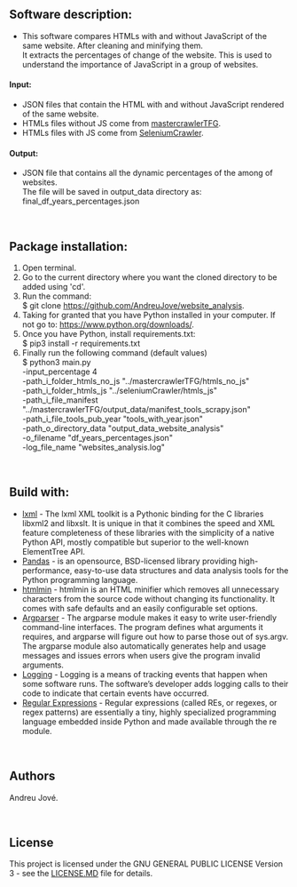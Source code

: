 
## Software description:
- This software compares HTMLs with and without JavaScript of the same website. After cleaning and minifying them. <br />
It extracts the percentages of change of the website. This is used to understand the importance of JavaScript in a group of websites.

#### Input:
- JSON files that contain the HTML with and without JavaScript rendered of the same website. 
- HTMLs files without JS come from [mastercrawlerTFG](https://github.com/AndreuJove/mastercrawlerTFG). 
- HTMLs files with JS come from [SeleniumCrawler](https://github.com/AndreuJove/seleniumCrawler).


#### Output:
- JSON file that contains all the dynamic percentages of the among of websites. <br />
The file will be saved in output_data directory as: final_df_years_percentages.json<br />

<br />


## Package installation:

1) Open terminal.
2) Go to the current directory where you want the cloned directory to be added using 'cd'.
3) Run the command:<br />
        $ git clone https://github.com/AndreuJove/website_analysis.
4) Taking for granted that you have Python installed in your computer. If not go to: https://www.python.org/downloads/.
5) Once you have Python, install requirements.txt:<br />
        $ pip3 install -r requirements.txt
6) Finally run the following command (default values)<br />
        $ python3 main.py <br />
        -input_percentage 4 <br />
        -path_i_folder_htmls_no_js "../mastercrawlerTFG/htmls_no_js" <br />
        -path_i_folder_htmls_js "../seleniumCrawler/htmls_js" <br />
        -path_i_file_manifest "../mastercrawlerTFG/output_data/manifest_tools_scrapy.json"  <br />
        -path_i_file_tools_pub_year "tools_with_year.json" <br />
        -path_o_directory_data "output_data_website_analysis" <br />
        -o_filename "df_years_percentages.json" <br />
        -log_file_name "websites_analysis.log" <br />
<br />


## Build with:
- [lxml](https://lxml.de) - The lxml XML toolkit is a Pythonic binding for the C libraries libxml2 and libxslt. It is unique in that it combines the speed and XML feature completeness of these libraries with the simplicity of a native Python API, mostly compatible but superior to the well-known ElementTree API.
- [Pandas](https://pandas.pydata.org/docs/) - is an opensource, BSD-licensed library providing high-performance, easy-to-use data structures and data analysis tools for the Python programming language.
- [htmlmin](https://htmlmin.readthedocs.io/en/latest/) - htmlmin is an HTML minifier which removes all unnecessary characters from the source code without changing its functionality. It comes with safe defaults and an easily configurable set options. 
- [Argparser](https://docs.python.org/3/library/argparse.html) - The argparse module makes it easy to write user-friendly command-line interfaces. The program defines what arguments it requires, and argparse will figure out how to parse those out of sys.argv. The argparse module also automatically generates help and usage messages and issues errors when users give the program invalid arguments.
- [Logging](https://docs.python.org/3/howto/logging.html) - Logging is a means of tracking events that happen when some software runs. The software’s developer adds logging calls to their code to indicate that certain events have occurred.
- [Regular Expressions](https://docs.python.org/3/howto/regex.html) - Regular expressions (called REs, or regexes, or regex patterns) are essentially a tiny, highly specialized programming language embedded inside Python and made available through the re module.

<br />


## Authors

Andreu Jové.

<br />


## License

This project is licensed under the GNU GENERAL PUBLIC LICENSE Version 3 - see the [LICENSE.MD](https://github.com/AndreuJove/mastercrawlerTFG/blob/master/LICENSE.md) file for details.